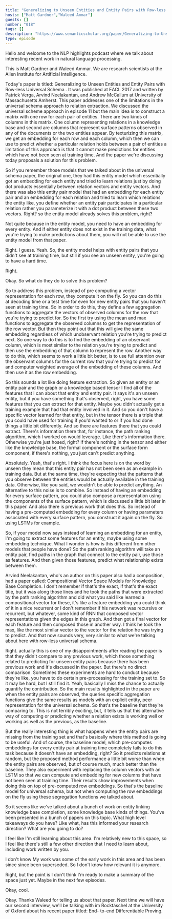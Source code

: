 ```yaml
---
title: "Generalizing to Unseen Entities and Entity Pairs with Row-less Universal Schema"
hosts: ["Matt Gardner","Waleed Ammar"]
guests: []
number: "018"
tags: []
description: "https://www.semanticscholar.org/paper/Generalizing-to-Unseen-Entities-and-Entity-Pairs-w-Verga-Neelakantan/7dd8b958632b07e41979337c71d847a3f39df456"
type: episode
---
```


<turn speaker="Matt Gardner" timestamp="00:00">

Hello and welcome to the NLP highlights podcast where we talk about interesting recent work in
natural language processing.

</turn>


<turn speaker="Waleed Ammar" timestamp="00:06">

This is Matt Gardner and Waleed Ammar. We are research scientists at the Allen Institute for
Artificial Intelligence.

</turn>


<turn speaker="Waleed Ammar" timestamp="00:11">

Today's paper is titled: Generalizing to Unseen Entities and Entity Pairs with Row-less Universal
Schema . It was published at EACL 2017 and written by Patrick Verga, Arvind Neelakantan, and Andrew
McCallum at University of Massachusetts Amherst. This paper addresses one of the limitations in the
universal schema approach to relation extraction. We discussed the universal scheme approach in
episode 11 but the main idea is to construct a matrix with one row for each pair of entities. There
are two kinds of columns in this matrix. One column representing relations in a knowledge base and
second are columns that represent surface patterns observed in any of the documents or the two
entities appear. By texturizing this matrix, we get an embedding for each row and each column, which
then we can use to predict whether a particular relation holds between a pair of entities a
limitation of this approach is that it cannot make predictions for entities which have not been seen
at training time. And the paper we're discussing today proposals a solution for this problem.

</turn>


<turn speaker="Matt Gardner" timestamp="01:18">

So if you remember those models that we talked about in the universal schema paper, the original
one, they had this entity model which essentially got an embedding for each entity and tried to
learn relations just by doing dot products essentially between relation vectors and entity vectors.
And there was also this entity pair model that had an embedding for each entity pair and an
embedding for each relation and tried to learn which relations the entity like, you define whether
an entity pair participates in a particular relation rather you parameterize it with a dot product
between these two vectors. Right? so the entity model already solves this problem, right?

</turn>


<turn speaker="Waleed Ammar" timestamp="02:00">

Not quite because in the entity model, you need to have an embedding for every entity. And if either
entity does not exist in the training data, what you're trying to make predictions about them, you
will not be able to use the entity model from that paper.

</turn>


<turn speaker="Matt Gardner" timestamp="02:16">

Right. I guess. Yeah. So, the entity model helps with entity pairs that you didn't see at training
time, but still if you see an unseen entity, you're going to have a hard time.

</turn>


<turn speaker="Waleed Ammar" timestamp="02:29">

Right.

</turn>


<turn speaker="Matt Gardner" timestamp="02:30">

Okay. So what do they do to solve this problem?

</turn>


<turn speaker="Waleed Ammar" timestamp="02:34">

So to address this problem, instead of pre computing a vector representation for each row, they
compute it on the fly. So you can do this at decoding time or a test time for even for new entity
pairs that you haven't seen at training time. So in order to do this, they define a few aggregation
functions to aggregate the vectors of observed columns for the row that you're trying to predict
for. So the first try using the mean and max functions to aggregate the observed columns to get the
representation of the row vector. But then they point out that this will give the same embedding
regardless of which unobservant relation you're trying to predict next. So one way to do this is to
find the embedding of an observant column, which is most similar to the relation you're trying to
predict and then use the embedding of that column to represent the row. Another way to do this,
which seems to work a little bit better, is to use full attention over the observant columns for the
current row that you're trying to predict for and computer weighted average of the embedding of
these columns. And then use it as the row embedding.

</turn>


<turn speaker="Matt Gardner" timestamp="03:48">

So this sounds a lot like doing feature extraction. So given an entity or an entity pair and the
graph or a knowledge based tensor I find all of the features that I can about that entity and entity
pair. It says it's an unseen entity, but if you have something that's observed, right, you have some
features that you can extract for that entity. Maybe you didn't actually get a training example that
had that entity involved in it. And so you don't have a specific vector learned for that entity, but
in the tensor there is a triple that you could have used for training if you'd wanted to or if you
had done things a little bit differently. And so there are features there that you could extract.
There's information there that, for instance, the path ranking algorithm, which I worked on would
leverage. Like there's information there. Otherwise you're just hosed, right? If there's nothing in
the tensor and either like the knowledge base, the formal component or the surface form component,
if there's nothing, you just can't predict anything.

</turn>


<turn speaker="Waleed Ammar" timestamp="04:47">

Absolutely. Yeah, that's right. I think the focus here is on the word by unseen they mean that this
entity pair has not been seen as an example in training data. But at the same time, they're
expecting that the patterns that you observe between the entities would be actually available in the
training data. Otherwise, like you said, we wouldn't be able to predict anything. An alternative to
this noise is to combine. So instead of having an embedding for every surface pattern, you could
also compose a representation using the components of the surface pattern, which is discussed a
little bit later in this paper. And also there is previous work that does this. So instead of having
a pre-computed embedding for every column or having parameters associated with every surface
pattern, you construct it again on the fly. So using LSTMs for example.

</turn>


<turn speaker="Matt Gardner" timestamp="05:46">

So, if your model now says instead of learning an embedding for an entity, I'm going to extract some
features for an entity, maybe using some embedding technique. What I wonder is how is this different
from other models that people have done? So the path ranking algorithm will take an entity pair,
find paths in the graph that connect to the entity pair, use those as features. And then given those
features, predict what relationship exists between them.

</turn>


<turn speaker="Matt Gardner" timestamp="06:14">

Arvind Neelakantan, who's an author on this paper also had a composition, had a paper called:
Compositional Vector Space Models for Knowledge Base Completion. I don't remember if that's the
exact, if that's the exact title, but it was along those lines and he took the paths that were
extracted by the path ranking algorithm and did what you said like learned a compositional vector
for these, it's like a feature embedding you could think of it in a nice recurrent or I don't
remember if his network was recursive or recurrent, but whatever, some kind of RNN that composed
vector representations given the edges in this graph. And then got a final vector for each feature
and then composed those in another way. I think he took the max, like the most similar vector to the
vector for the relation he was trying to predict. And that now sounds very, very similar to what
we're talking about here with row-less universal schema.

</turn>


<turn speaker="Waleed Ammar" timestamp="07:10">

Right. actually this is one of my disappointments after reading the paper is that they didn't
compare to any previous work, which those something related to predicting for unseen entity pairs
because there has been previous work and it's discussed in the paper. But there's no direct
comparison. Sometimes these experiments are hard to conduct because they're like, you have to do
certain pre-processing for the training set to. So it may be hard, but I still find it. Yeah,
basically I miss the chance to actually quantify the contribution. So the main results highlighted
in the paper are when the entity pairs are observed, the queries specific aggregation functions give
the same results as models with an explicit entity, peer representation for the universal schema. So
that's the baseline that they're comparing to. This is not terribly exciting, but, it tells us that
this alternative way of computing or predicting whether a relation exists is working well or working
as well as the previous, as the baseline.

</turn>


<turn speaker="Waleed Ammar" timestamp="08:21">

But the really interesting thing is what happens when the entity pairs are missing from the training
set and that's basically where this method is going to be useful. And of course, the baseline model,
which pre-computes embeddings for every entity pair at training time completely fails to do this
task because it doesn't have an embedding, right? So it predicts relations at random, but the
proposed method performance a little bit worse than when the entity pairs are observed, but of
course much, much better than the baseline. They also experiment with replacing the column vectors
with an LSTM so that we can compute and embedding for new columns that have not been seen at
training time. Their results show improvements when doing this on top of pre-computed row
embeddings. So that's the baseline model for universal schema, but not when computing the row
embeddings on the fly using these segregation functions we talked about.

</turn>


<turn speaker="Matt Gardner" timestamp="09:20">

So it seems like we've talked about a bunch of work on entity linking knowledge base completion,
some knowledge base kinds of things. You've been presented in a bunch of papers on this topic. What
high level takeaways do you have? Like what, has this informed your research direction? What are you
going to do?

</turn>


<turn speaker="Waleed Ammar" timestamp="09:41">

I feel like I'm still learning about this area. I'm relatively new to this space, so I feel like
there's still a few other direction that I need to learn about, including work written by you.

</turn>


<turn speaker="Matt Gardner" timestamp="09:55">

I don't know My work was some of the early work in this area and has been since since been
superseded. So I don't know how relevant it is anymore.

</turn>


<turn speaker="Waleed Ammar" timestamp="10:03">

Right, but the point is I don't think I'm ready to make a summary of the space just yet. Maybe in
the next few episodes.

</turn>


<turn speaker="Matt Gardner" timestamp="10:11">

Okay, cool.

</turn>


<turn speaker="Matt Gardner" timestamp="10:14">

Okay. Thanks Waleed for telling us about that paper. Next time we will have our second interview,
we'll be talking with im Rocktäschel at the University of Oxford about his recent paper titled: End-
to-end Differentiable Proving.

</turn>
